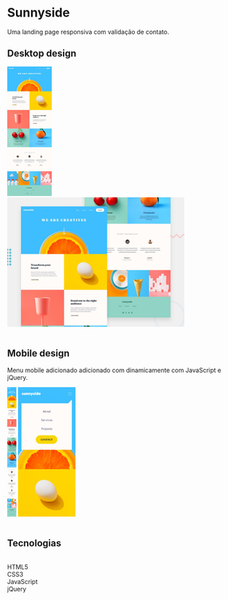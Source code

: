 # Sunnyside

Uma landing page responsiva com validação de contato.



## Desktop design

<img src="imagens/desktop-design (1).jfif" alt="" height="300">

<img src="imagens/desktop-design (2).jpeg" alt="" height="300">
<br />
<br />

## Mobile design

Menu mobile adicionado adicionado com dinamicamente com JavaScript e jQuery.
<br />

<img src="imagens/mobile-design (1).jpeg" alt="" height="300">
<img src="imagens/mobile-menu-design (3).jpeg" alt="" height="300">

<br />
<br />

## Tecnologias

<br />HTML5
<br />CSS3
<br />JavaScript
<br />jQuery
